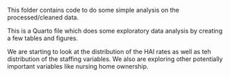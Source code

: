 This folder contains code to do some simple analysis on the processed/cleaned data.


This is a Quarto file which does some exploratory data analysis by creating a few tables and figures.

We are starting to look at the distribution of the HAI rates as well as teh distribution of the staffing variables. We also are exploring other potentially important variables like nursing home ownership. 

